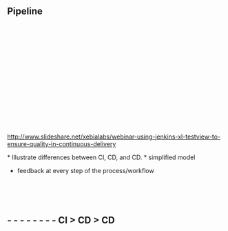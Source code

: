 ## Pipeline

<section> <!-- .element: data-background-image="img/pipeline.svg" data-background-size="contain" -->

<div style="height:17em"> </div>

http://www.slideshare.net/xebialabs/webinar-using-jenkins-xl-testview-to-ensure-quality-in-continuous-delivery <!-- .element: style="font-size:small; position: absolute; right:0" -->

<aside class="notes">
* Illustrate differences between CI, CD, and CD.
* simplified model

* feedback at every step of the process/workflow

</aside>
</section>
<!-- -->

<section> <!-- .element: data-background-image="img/pipeline2.svg" data-background-size="contain" -->
<br /><br /><br />

## - - - - - - - - CI > CD > CD <!-- .element: style="text-align:right;margin-right:3.5em;" -->

<div style="height:7em"> </div>

<aside class="notes">

</aside>
</section>
<!-- -->

<!--
* http://www.informit.com/articles/article.aspx?p=1621865&seqNum=2
-->
